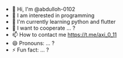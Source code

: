 - 👋 Hi, I'm @abdulloh-0102
- 👀 I am interested in programming
- 🌱 I'm currently learning python and flutter
- 💞️ I want to cooperate ... ?
- 📫 How to contact me https://t.me/axi_0_11
- 😄 Pronouns: ... ?
- ⚡ Fun fact: ... ?
<!---
abdulloh-0102/abdulloh-0102 is a ✨ special ✨ repository because its `README.md` (this file) appears on your GitHub profile.
You can click the Preview link to take a look at your changes.
--->
